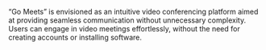 “Go Meets” is envisioned as an intuitive video conferencing platform aimed at providing seamless communication without unnecessary complexity. Users can engage in video meetings effortlessly, without the need for creating accounts or installing software.
